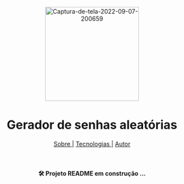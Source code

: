 <p align="center">
<a href="https://imgbb.com/"><img src="https://i.ibb.co/SdwZGpL/Captura-de-tela-2022-09-07-200659.png" alt="Captura-de-tela-2022-09-07-200659" height="220px"></a>

</p>

<h1 align="center"> Gerador de senhas aleatórias  </h1>

<p align="center">
<a href="#sobre">Sobre </a>|
<a href="#sobre">Tecnologias </a>|
<a href="#sobre">Autor </a>
</p>

<br>


<h4 align="center">
<g-emoji class="g-emoji" alias="hammer_and_wrench" fallback-src="https://github.githubassets.com/images/icons/emoji/unicode/1f6e0.png">🛠</g-emoji> Projeto README em construção ... 

</h4>
